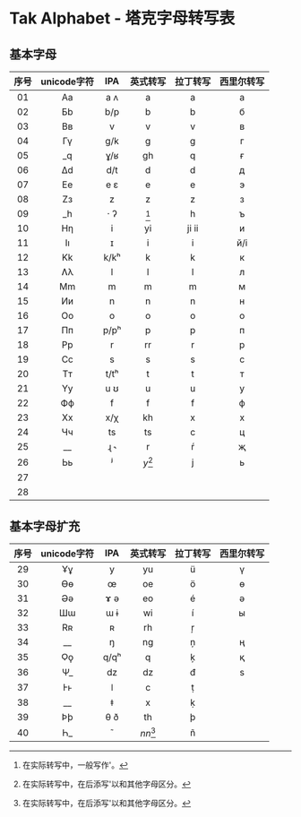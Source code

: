 # Tak Alphabet - 塔克字母转写表

## 基本字母
| 序号 | unicode字符 | IPA | 英式转写 | 拉丁转写 | 西里尔转写 |
| :-: | :-: | :-: | :-: | :-: | :-: |
| 01 | Aa | a ʌ | a | a | а |
| 02 | Бb | b/p | b | b | б |
| 03 | Вв | v | v | v | в |
| 04 | Гү | g/k | g | g | г |
| 05 | \_q | ɣ/ʁ | gh | q | ғ |
| 06 | Δd | d/t | d | d | д |
| 07 | Ee | e ɛ | e | e | э |
| 08 | Zз | z | z | z | з |
| 09 | \_h | · ʔ | [^1] | h | ъ |
| 10 | Hƞ | i | yi | ji ii | и |
| 11 | Iı | ɪ | i | i | й/і |
| 12 | Kk | k/kʰ | k | k | к |
| 13 | Ʌλ | l | l | l | л |
| 14 | Mm | m | m | m | м |
| 15 | Ии | n | n | n | н |
| 16 | Oo | o | o | o | о |
| 17 | Пп | p/pʰ | p | p | п |
| 18 | Pp | r | rr | r | р |
| 19 | Cc | s | s | s | с |
| 20 | Tт | t/tʰ | t | t | т |
| 21 | Yy | u ʊ | u | u | у |
| 22 | Фф | f | f | f | ф |
| 23 | Xx | x/χ | kh | x | х |
| 24 | Чч | ts | ts | c | ц |
| 25 | \_\_ | ɻ ˞ | r | ŕ | җ |
| 26 | Ьь | ʲ | _y_[^2] | j | ь |
| 27 |  |  |  |  |  |
| 28 |  |  |  |  |  |

## 基本字母扩充
| 序号 | unicode字符 | IPA | 英式转写 | 拉丁转写 | 西里尔转写 |
| :-: | :-: | :-: | :-: | :-: | :-: |
| 29 | Ұұ | y | yu | ü | ү |
| 30 | Ɵɵ | œ | oe | ö | ө |
| 31 | Əə | ɤ ə | eo | é | ә |
| 32 | Шɯ | ɯ ɨ | wi | í | ы |
| 33 | Rʀ | ʀ | rh | ŗ |  |
| 34 | \_\_ | ŋ | ng | ņ | ң |
| 35 | Ϙϙ | q/qʰ | q | ķ | қ |
| 36 | Ψ\_ | dz | dz | đ | ѕ |
| 37 | Ⱶⱶ | ǀ | c | ṭ |  |
| 38 | \_\_ | ǂ | x | ḳ |  |
| 39 | Þþ | θ ð | th | þ |  |
| 40 | Һ\_ | ˜ | _nn_[^2] | ñ |  |

[^1]: 在实际转写中，一般写作'。
[^2]: 在实际转写中，在后添写'以和其他字母区分。
